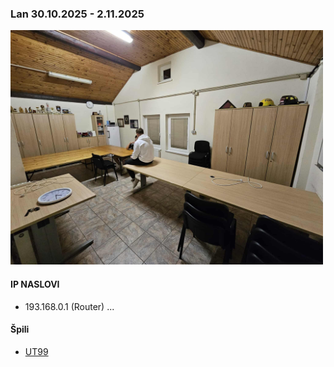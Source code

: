 ### Lan 30.10.2025 - 2.11.2025

<img src="/assets/gd.jpg" alt="Lan 2025" width="500" />

#### IP NASLOVI
- 193.168.0.1 (Router)
...


#### Špili
- [UT99](https://www.oldunreal.com/)
